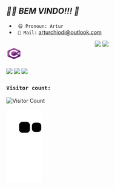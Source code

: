 ## *🙋‍♂️ BEM VINDO!!! 👋*


* ` 😃 Pronoun: Artur`
* ` 📧 Mail:` arturchiodi@outlook.com

<div align="center">
<img height="180em" src="https://github-readme-stats-eight-theta.vercel.app/api?username=ArturChiodiSiqueira&show_icons=true&theme=radical&include_all_commits=true&count_private=true"/>
<img height="180em" src="https://github-readme-stats-eight-theta.vercel.app/api/top-langs/?username=ArturChiodiSiqueira&layout=compact&langs_count=8&theme=radical"/>
</div>

<div style="display: block">  
  <img align="center" alt="Artur-Csharp" height="30" width="40" src="https://raw.githubusercontent.com/devicons/devicon/master/icons/csharp/csharp-original.svg">
</div>
  
###
 
<div> 
  <a href="https://instagram.com/artur_chiodi" target="_blank"><img src="https://img.shields.io/badge/-Instagram-%23E4405F?style=for-the-badge&logo=instagram&logoColor=white" target="_blank"></a>
  <a href="https://www.linkedin.com/in/artur-chiodi-siqueira-3787b6226" target="_blank"><img src="https://img.shields.io/badge/-LinkedIn-%230077B5?style=for-the-badge&logo=linkedin&logoColor=white" target="_blank"></a> 
  <a href="http://api.whatsapp.com/send?phone=5516997349422" alt="WhatsApp"><img src="https://img.shields.io/badge/WhatsApp-25D366?style=for-the-badge&logo=whatsapp&logoColor=white" target="_blank"/></a>
  
 ### `Visitor count:`
![Visitor Count](https://profile-counter.glitch.me/ArturChiodiSiqueira/count.svg) 
</div>
</details>
</div>

  ![Snake animation](https://github.com/ArturChiodiSiqueira/ArturChiodiSiqueira/blob/output/github-contribution-grid-snake.svg)
 
</div>

##
 
